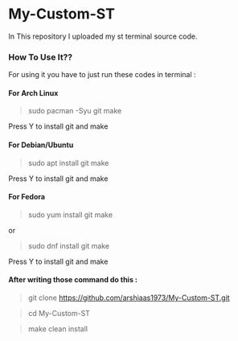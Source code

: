 # My-Custom-ST
In This repository I uploaded my st terminal source code.

### How To Use It??
For using it you have to just run these codes in terminal : 

#### For Arch Linux
> sudo pacman -Syu git make

Press Y to install git and make
#### For Debian/Ubuntu
> sudo apt install git make

Press Y to install git and make
#### For Fedora
> sudo yum install git make

or

> sudo dnf install git make

Press Y to install git and make
#### After writing those command do this :
> git clone https://github.com/arshiaas1973/My-Custom-ST.git

> cd My-Custom-ST

> make clean install
